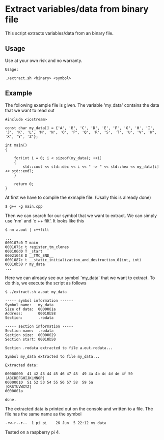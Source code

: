 # Extract variables/data from binary file

This script extracts variables/data from an binary file.


## Usage
Use at your own risk and no warranty.

```
Usage:

./extract.sh <binary> <symbol>
```

## Example
The following example file is given.
The variable 'my_data' contains the data that we want to read out
```
#include <iostream>

const char my_data[] = {'A', 'B', 'C', 'D', 'E', 'F', 'G', 'H', 'I', 'J', 'K', 'L', 'M', 'N', 'O', 'P', 'Q', 'R', 'S', 'T', 'U', 'V', 'W', 'X', 'Y', 'Z'};

int main()
{

	for(int i = 0; i < sizeof(my_data); ++i)
	{
		std::cout << std::dec << i << " -> " << std::hex << my_data[i] << std::endl;
	}

	return 0;
}
```
At first we have to compile the exmaple file. (Usally this is already done)
```
$ g++ -g main.cpp
```

Then we can search for our symbol that we want to extract. We can simply use 'nm' and 'c ++ filt'. It looks like this
```
$ nm a.out | c++filt

...
000107c0 T main
0001075c t register_tm_clones
000106d0 T _start
00021048 D __TMC_END__
0001087c t __static_initialization_and_destruction_0(int, int)
00010b58 r my_data
...
```
Here we can already see our symbol 'my_data' that we want to extract.
To do this, we execute the script as follows

```
$ ./extract.sh a.out my_data

----- symbol information ------
Symbol name:   my_data
Size of data:  0000001a
Address:       00010b58
Section:       .rodata

----- section information -----
Section name:  .rodata
Section size:  00000029
Section start: 00010b50

Section .rodata extracted to file a.out.rodata...

Symbol my_data extracted to file my_data...

Extracted data:

00000000  41 42 43 44 45 46 47 48  49 4a 4b 4c 4d 4e 4f 50  |ABCDEFGHIJKLMNOP|
00000010  51 52 53 54 55 56 57 58  59 5a                    |QRSTUVWXYZ|
0000001a

done.
```

The extracted data is printed out on the console and written to a file. The file has the same name as the symbol
```
-rw-r--r--  1 pi pi    26 Jun  5 22:12 my_data
```


Tested on a raspberry pi 4.


